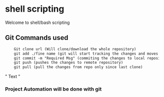 # shell scripting

Welcome to shell/bash scripting

## Git Commands used


```htm
    Git clone url (Will clone/download the whole repository)
    git add ./fine name (git will start tracking the changes and moves the file to staging ares)
    git commit -m "Required Msg" (commiting the changes to local repository)
    git push (pushes the changes to remote repository)
    git pull (pull the changes from repo only since last clone)
```


"
Text
"



### Project Automation will be done with git 